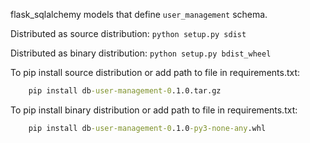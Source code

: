 flask_sqlalchemy models that define ```user_management``` schema.


Distributed as source distribution: ```python setup.py sdist```

Distributed as binary distribution: ```python setup.py bdist_wheel```

To pip install source distribution or add path to file in requirements.txt:
``` cmd
    pip install db-user-management-0.1.0.tar.gz
```

To pip install binary distribution or add path to file in requirements.txt:
``` cmd
    pip install db-user-management-0.1.0-py3-none-any.whl
```
